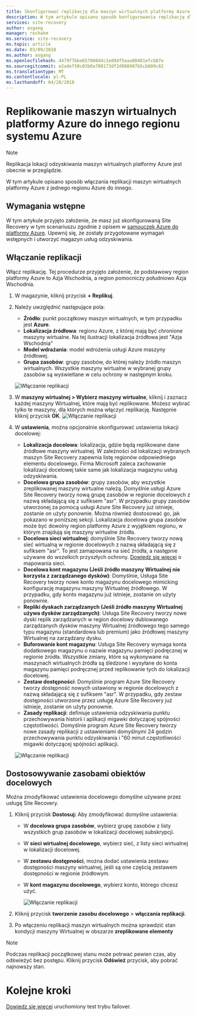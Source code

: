 ```yaml
---
title: Skonfigurować replikację dla maszyn wirtualnych platformy Azure w usłudze Azure Site Recovery | Dokumentacja firmy Microsoft
description: W tym artykule opisano sposób konfigurowania replikację dla maszyn wirtualnych platformy Azure z jednego regionu Azure, do drugiego za pomocą usługi Site Recovery.
services: site-recovery
author: asgang
manager: rochakm
ms.service: site-recovery
ms.topic: article
ms.date: 03/09/2018
ms.author: asgang
ms.openlocfilehash: 4479f7bbe657908d4c1ed94f5eaa00401efcb87e
ms.sourcegitcommit: e2adef58c03b0a780173df2d988907b5cb809c82
ms.translationtype: MT
ms.contentlocale: pl-PL
ms.lasthandoff: 04/28/2018
---
```

# <a name="replicate-azure-virtual-machines-to-another-azure-region"></a>Replikowanie maszyn wirtualnych platformy Azure do innego regionu systemu Azure


>[!NOTE]
>
> Replikacja lokacji odzyskiwania maszyn wirtualnych platformy Azure jest obecnie w przeglądzie.

W tym artykule opisano sposób włączania replikacji maszyn wirtualnych platformy Azure z jednego regionu Azure do innego.

## <a name="prerequisites"></a>Wymagania wstępne

W tym artykule przyjęto założenie, że masz już skonfigurowaną Site Recovery w tym scenariuszu zgodnie z opisem w [samouczek Azure do platformy Azure](azure-to-azure-tutorial-enable-replication.md). Upewnij się, że zostały przygotowane wymagań wstępnych i utworzyć magazyn usług odzyskiwania.



## <a name="enable-replication"></a>Włączanie replikacji

Włącz replikację. Tej procedurze przyjęto założenie, że podstawowy region platformy Azure to Azja Wschodnia, a region pomocniczy południowo Azja Wschodnia.

1. W magazynie, kliknij przycisk **+ Replikuj**.
2. Należy uwzględnić następujące pola:
    - **Źródło**: punkt początkowy maszyn wirtualnych, w tym przypadku jest **Azure**.
    - **Lokalizacja źródłowa**: regionu Azure, z której mają być chronione maszyny wirtualne. Na tej ilustracji lokalizacja źródłowa jest "Azja Wschodnia"
    - **Model wdrażania**: model wdrożenia usługi Azure maszyny źródłowej.
    - **Grupa zasobów**: grupy zasobów, do której należy źródło maszyn wirtualnych. Wszystkie maszyny wirtualne w wybranej grupy zasobów są wyświetlane w celu ochrony w następnym kroku.

    ![Włączanie replikacji](./media/site-recovery-replicate-azure-to-azure/enabledrwizard1.png)

3. W **maszyny wirtualnej > Wybierz maszyny wirtualne**, kliknij i zaznacz każdej maszyny Wirtualnej, które mają być replikowane. Możesz wybrać tylko te maszyny, dla których można włączyć replikację. Następnie kliknij przycisk **OK**.
    ![Włączanie replikacji](./media/site-recovery-replicate-azure-to-azure/virtualmachine_selection.png)

4. W **ustawienia**, można opcjonalnie skonfigurować ustawienia lokacji docelowej:

    - **Lokalizacja docelowa**: lokalizacja, gdzie będą replikowane dane źródłowe maszyny wirtualnej. W zależności od lokalizacji wybranych maszyn Site Recovery zapewnia listę regionów odpowiedniego elementu docelowego. Firma Microsoft zaleca zachowanie lokalizacji docelowej takie same jak lokalizacja magazynu usług odzyskiwania.
    - **Docelowa grupa zasobów**: grupy zasobów, aby wszystkie zreplikowanej maszyny wirtualne należą. Domyślnie usługi Azure Site Recovery tworzy nową grupę zasobów w regionie docelowych z nazwą składającą się z sufiksem "asr". W przypadku grupy zasobów utworzonej za pomocą usługi Azure Site Recovery już istnieje, zostanie on użyty ponownie. Można również dostosować go, jak pokazano w poniższej sekcji. Lokalizacja docelowa grupa zasobów może być dowolny region platformy Azure z wyjątkiem regionu, w którym znajdują się maszyny wirtualne źródła.
    - **Docelowa sieci wirtualnej**: domyślnie Site Recovery tworzy nową sieć wirtualną w regionie docelowych z nazwą składającą się z sufiksem "asr". To jest zamapowana na sieć źródła, a następnie używane do wszelkich przyszłych ochrony. [Dowiedz się więcej](site-recovery-network-mapping-azure-to-azure.md) o mapowania sieci.
    - **Docelowa kont magazynu (Jeśli źródło maszyny Wirtualnej nie korzysta z zarządzanego dysków)**: Domyślnie, Usługa Site Recovery tworzy nowe konto magazynu docelowego mimicking konfigurację magazynu maszyny Wirtualnej źródłowego. W przypadku, gdy konto magazynu już istnieje, zostanie on użyty ponownie.
    - **Repliki dyskach zarządzanych (Jeśli źródło maszyny Wirtualnej używa dysków zarządzanych)**: Usługa Site Recovery tworzy nowe dyski replik zarządzanych w region docelowy dublowanego zarządzanych dysków maszyny Wirtualnej źródłowego tego samego typu magazynu (standardowa lub premium) jako źródłowej maszyny Wirtualnej na zarządzany dysku.
    - **Buforowanie kont magazynu**: Usługa Site Recovery wymaga konta dodatkowego magazynu o nazwie magazynu pamięci podręcznej w regionie źródła. Wszystkie zmiany, które są wykonywane na maszynach wirtualnych źródła są śledzone i wysyłane do konta magazynu pamięci podręcznej przed replikowanie tych do lokalizacji docelowej.
    - **Zestaw dostępności**: Domyślnie program Azure Site Recovery tworzy dostępność nowych ustawiony w regionie docelowych z nazwą składającą się z sufiksem "asr". W przypadku, gdy zestaw dostępności utworzone przez usługę Azure Site Recovery już istnieje, zostanie on użyty ponownie.
    - **Zasady replikacji**: definiuje ustawienia odzyskiwania punktu przechowywania historii i aplikacji migawki dotyczącej spójności częstotliwości. Domyślnie program Azure Site Recovery tworzy nowe zasady replikacji z ustawieniami domyślnymi 24 godzin przechowywania punktu odzyskiwania i "60 minut częstotliwości migawki dotyczącej spójności aplikacji.

    ![Włączanie replikacji](./media/site-recovery-replicate-azure-to-azure/enabledrwizard3.PNG)

## <a name="customize-target-resources"></a>Dostosowywanie zasobami obiektów docelowych

Można zmodyfikować ustawienia docelowego domyślne używane przez usługę Site Recovery.

1. Kliknij przycisk **Dostosuj:** Aby zmodyfikować domyślne ustawienia:
    - W **docelowa grupa zasobów**, wybierz grupę zasobów z listy wszystkich grup zasobów w lokalizacji docelowej subskrypcji.
    - W **sieci wirtualnej docelowego**, wybierz sieć, z listy sieci wirtualnej w lokalizacji docelowej.
    - W **zestawu dostępności**, można dodać ustawienia zestawu dostępności maszyny wirtualnej, jeśli są one częścią zestawem dostępności w regionie źródłowym.
    - W **kont magazynu docelowego**, wybierz konto, którego chcesz użyć.

        ![Włączanie replikacji](./media/site-recovery-replicate-azure-to-azure/customize.PNG)

2. Kliknij przycisk **tworzenie zasobu docelowego** > **włączania replikacji**.
3. Po włączeniu replikacji maszyn wirtualnych można sprawdzić stan kondycji maszyny Wirtualnej w obszarze **zreplikowane elementy**

>[!NOTE]
>Podczas replikacji początkowej stanu może potrwać pewien czas, aby odświeżyć bez postępu. Kliknij przycisk **Odśwież** przycisk, aby pobrać najnowszy stan.
>

# <a name="next-steps"></a>Kolejne kroki

[Dowiedz się więcej](site-recovery-test-failover-to-azure.md) uruchomiony test trybu failover.
